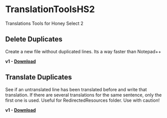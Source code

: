 # TranslationToolsHS2
Translations Tools for Honey Select 2

## Delete Duplicates

Create a new file without duplicated lines. Its a way faster than Notepad++

 **v1 - [Download](https://github.com/SpockBauru/TranslationToolsHS2/releases/tag/r1)**

 ## Translate Duplicates

 See if an untranslated line has been translated before and write that translation. If there are several translations for the same sentence, only the first one is used. Useful for RedirectedResources folder. Use with caution!

  **v1 - [Download](https://github.com/SpockBauru/TranslationToolsHS2/releases/tag/r2)**